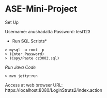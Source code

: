 # ASE-Mini-Project

Set Up 

Username: anushadatta
Password: test123

* Run SQL Scripts* 

```
> mysql -u root -p
> (Enter Password)
> (Copy/Paste cz3002.sql)
```

*Run Java Code*
```
> mvn jetty:run
```

Access at web browser URL: https://localhost:8080/LoginStruts2/index.action
